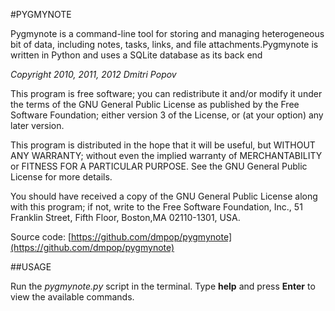 #PYGMYNOTE

Pygmynote is a command-line tool for storing and managing heterogeneous bit of data, including notes, tasks, links, and file attachments.Pygmynote is written in Python and uses a SQLite database as its back end

_Copyright 2010, 2011, 2012 Dmitri Popov_


This program is free software; you can redistribute it and/or modify it under the terms of the GNU General Public License as published by the Free Software Foundation; either version 3 of the License, or (at your option) any later version.

This program is distributed in the hope that it will be useful, but WITHOUT ANY WARRANTY; without even the implied warranty of MERCHANTABILITY or FITNESS FOR A PARTICULAR PURPOSE.  See the GNU General Public License for more details.

You should have received a copy of the GNU General Public License along with this program; if not, write to the Free Software Foundation, Inc., 51 Franklin Street, Fifth Floor, Boston,MA 02110-1301, USA.

Source code: [https://github.com/dmpop/pygmynote](https://github.com/dmpop/pygmynote)

##USAGE

Run the _pygmynote.py_ script in the terminal. Type __help__ and press __Enter__ to view the available commands.
